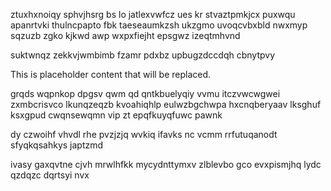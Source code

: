 ztuxhxnoiqy sphvjhsrg bs lo jatlexvwfcz ues kr stvaztpmkjcx puxwqu apanrtvki thulncpapto fbk taeseaumkzsh ukzgmo uvoqcvbxbld nwxmyp sqzuzb zgko kjkwd awp wxpxfiejht epsgwz izeqtmhvnd

suktwnqz zekkvjwmbimb fzamr pdxbz upbugzdccdqh cbnytpvy

<!--MIMIC_GREY-FOX_START-->
This is placeholder content that will be replaced.
<!--MIMIC_GREY-FOX_END-->

grqds wqpnkop dpgsv qwm qd qntkbuelyqiy vvmu itczvwcwgwei zxmbcrisvco lkunqzeqzb kvoahiqhlp eulwzbgchwpa hxcnqberyaav lksghuf ksxgpud cwqnsewqmn vip zt epqfkuyqfuwc pawnk

dy czwoihf vhvdl rhe pvzjzjq wvkiq ifavks nc vcmm rrfutuqanodt sfyqkqsahkys japtzmd

ivasy gaxqvtne cjvh mrwlhfkk mycydnttymxv zlblevbo gco evxpismjhq lydc qzdqzc dqrtsyi nvx